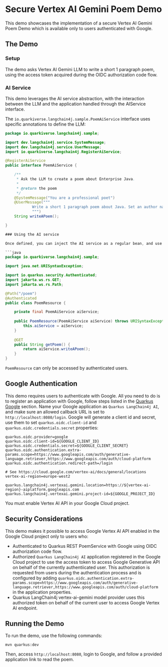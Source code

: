 # Secure Vertex AI Gemini Poem Demo

This demo showcases the implementation of a secure Vertex AI Gemini Poem Demo which is available only to users authenticated with Google.

## The Demo

### Setup

The demo asks Vertex AI Gemini LLM to write a short 1 paragraph poem, using the access token acquired during the OIDC authorization code flow.

### AI Service

This demo leverages the AI service abstraction, with the interaction between the LLM and the application handled through the AIService interface.

The `io.quarkiverse.langchain4j.sample.PoemAiService` interface uses specific annotations to define the LLM:

```java
package io.quarkiverse.langchain4j.sample;

import dev.langchain4j.service.SystemMessage;
import dev.langchain4j.service.UserMessage;
import io.quarkiverse.langchain4j.RegisterAiService;

@RegisterAiService
public interface PoemAiService {

    /**
     * Ask the LLM to create a poem about Enterprise Java.
     *
     * @return the poem
     */
    @SystemMessage("You are a professional poet")
    @UserMessage("""
            Write a short 1 paragraph poem about Java. Set an author name to the model name which created the poem.
            """)
    String writeAPoem();

}

### Using the AI service

Once defined, you can inject the AI service as a regular bean, and use it:

```java
package io.quarkiverse.langchain4j.sample;

import java.net.URISyntaxException;

import io.quarkus.security.Authenticated;
import jakarta.ws.rs.GET;
import jakarta.ws.rs.Path;

@Path("/poem")
@Authenticated
public class PoemResource {

	private final PoemAiService aiService;
	
	public PoemResource(PoemAiService aiService) throws URISyntaxException {
		this.aiService = aiService;
	}
	
    @GET
    public String getPoem() {
    	return aiService.writeAPoem();
    }
}

```

`PoemResource` can only be accessed by authenticated users.

## Google Authentication

This demo requires users to authenticate with Google.
All you need to do is to register an application with Google, follow steps listed in the [Quarkus Google](https://quarkus.io/guides/security-openid-connect-providers#google) section.
Name your Google application as `Quarkus LangChain4j AI`, and make sure an allowed callback URL is set to `http://localhost:8080/login`.
Google will generate a client id and secret, use them to set `quarkus.oidc.client-id` and `quarkus.oidc.credentials.secret` properties:

```properties
quarkus.oidc.provider=google
quarkus.oidc.client-id=${GOOGLE_CLIENT_ID}
quarkus.oidc.credentials.secret=${GOOGLE_CLIENT_SECRET}
quarkus.oidc.authentication.extra-params.scope=https://www.googleapis.com/auth/generative-language.retriever,https://www.googleapis.com/auth/cloud-platform
quarkus.oidc.authentication.redirect-path=/login

# See https://cloud.google.com/vertex-ai/docs/general/locations
vertex-ai-region=europe-west2

quarkus.langchain4j.vertexai.gemini.location=https://${vertex-ai-region}-aiplatform.googleapis.com
quarkus.langchain4j.vertexai.gemini.project-id=${GOOGLE_PROJECT_ID}
```

You must enable Vertex AI API in your Google Cloud project.

## Security Considerations

This demo makes it possible to access Google Vertex AI API enabled in the Google Cloud project only to users who:

* Authenticated to Quarkus REST PoemService with Google using OIDC authorization code flow.
* Authorized `Quarkus LangChain4j AI` application registered in the Google Cloud project to use the access token to access Google Generative API on behalf of the currently authentiicated user. This authorization is requested from users during the authentication process and is configured by adding `quarkus.oidc.authentication.extra-params.scope=https://www.googleapis.com/auth/generative-language.retriever,https://www.googleapis.com/auth/cloud-platform` in the application properties.
* Quarkus LangChain4j vertex-ai-gemini model provider uses this authorized token on behalf of the current user to access Google Vertex AI endpoint.

## Running the Demo

To run the demo, use the following commands:

```shell
mvn quarkus:dev
```

Then, access `http://localhost:8080`, login to Google, and follow a provided application link to read the poem.

